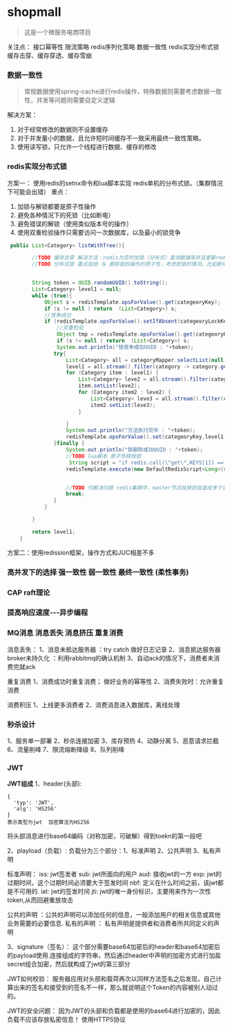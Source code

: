 # shopmall
>这是一个微服务电商项目
>

关注点：
接口幂等性
限流策略
redis序列化策略
数据一致性
redis实现分布式锁
缓存击穿、缓存穿透、缓存雪崩

### 数据一致性
>常规数据使用spring-cache进行redis操作，特殊数据则需要考虑数据一致性，并发等问题则需要自定义逻辑


解决方案：
<ol>
<li>对于经常修改的数据则不设置缓存</li>
<li>对于并发量小的数据，且允许短时间缓存不一致采用最终一致性策略。</li>
<li>使用读写锁，只允许一个线程进行数据、缓存的修改</li>
</ol>

### redis实现分布式锁
方案一：
使用redis的setnx命令和lua脚本实现 redis单机的分布式锁。（集群情况下可能会出错）
重点：
<ol>
<li>加锁与解锁都要是原子性操作</li>
<li>避免各种情况下的死锁（比如断电）</li>
<li>避免错误的解锁（使用类似版本号的操作）</li>
<li>使用双重检验操作只需要访问一次数据库，以及最小的锁竞争</li>
</ol>

~~~java
 public List<Category> listWithTree(){

        //TODO 缓存击穿 解决方法：redis为空时加锁（分布式）查询数据库并且更新redis
        //TODO 分布式锁 重点加锁 与 删除锁的操作的原子性；考虑死锁的情况。比如断电（设置过期时间）；考虑到删除别人的锁（将value设为UUID删除前先比较）


        String token = UUID.randomUUID().toString();
        List<Category> level1 = null;
        while (true){
            Object s = redisTemplate.opsForValue().get(categeoryKey);
            if (s != null ) return  (List<Category>) s;
            //竞争成功
            if (redisTemplate.opsForValue().setIfAbsent(categeoryLockKey,token,1,TimeUnit.MINUTES)){
                //双重检验
                Object tmp = redisTemplate.opsForValue().get(categeoryKey);
                if (s != null ) return  (List<Category>) s;
                System.out.println("锁竞争成功UUID : "+token);
               try{
                   List<Category> all = categoryMapper.selectList(null);
                   level1 = all.stream().filter(category -> category.getParentCid() == 0).collect(Collectors.toList());
                   for (Category item : level1) {
                       List<Category> leve2 = all.stream().filter(category -> category.getParentCid() == item.getCatId()).collect(Collectors.toList());
                       item.setList(leve2);
                       for (Category item2 : leve2) {
                           List<Category> leve3 = all.stream().filter(category -> category.getParentCid() == item2.getCatId()).collect(Collectors.toList());
                           item2.setList(leve3);
                       }

                   }
                   System.out.println("方法执行完毕 : "+token);
                   redisTemplate.opsForValue().set(categeoryKey,level1,24, TimeUnit.HOURS);
               }finally {
                   System.out.println("锁删除成功UUID : "+token);
                   //TODO lua脚本 原子性释放锁
                    String script = "if redis.call(\"get\",KEYS[1]) == ARGV[1] then return redis.call(\"del\",KEYS[1]) else return 0 end";
                   redisTemplate.execute(new DefaultRedisScript<Long>(script, Long.class), Arrays.asList(categeoryLockKey), token);


                   //TODO 代解决问题 redis集群中，master节点挂掉则会造成多个实例获取锁
                   break;
               }
            }

        }

        return level1;
    }
~~~

方案二：使用redission框架，操作方式和JUC相差不多


### 高并发下的选择 强一致性 弱一致性 最终一致性 (柔性事务)

### CAP raft理论

### 提高响应速度---异步编程

### MQ消息 消息丢失 消息挤压 重复消费
消息丢失： 
1、消息未抵达服务器 ：try catch 做好日志记录
2、消息抵达服务器broker未持久化 ：利用rabbitmq的确认机制
3、自动ack的情况下，消费者未消费完就ack

重复消费
1、消费成功时重复消费； 做好业务的幂等性
2、消费失败时：允许重复消费

消费积压
1、上线更多消费者
2、消费消息进入数据库，离线处理


### 秒杀设计
1、服务单一部署
2、秒杀连接加密
3、库存预热
4、动静分离
5、恶意请求拦截
6、流量削峰
7、限流熔断降级
8、队列削峰

### JWT
**JWT组成**
1、header(头部):
~~~text
{
  'typ': 'JWT', 
  'alg': 'HS256'
}
表示类型为jwt  加密算法为HS256
~~~
将头部消息进行base64编码（对称加密，可破解）得到toekn的第一段吧

2、playload（负载）:
负载分为三个部分：1、标准声明 2、公共声明 3、私有声明

标准声明：
iss: jwt签发者
sub: jwt所面向的用户
aud: 接收jwt的一方
exp: jwt的过期时间，这个过期时间必须要大于签发时间
nbf: 定义在什么时间之前，该jwt都是不可用的.
iat: jwt的签发时间
jti: jwt的唯一身份标识，主要用来作为一次性token,从而回避重放攻击

公共的声明 ：公共的声明可以添加任何的信息，一般添加用户的相关信息或其他业务需要的必要信息.
私有的声明 ： 私有声明是提供者和消费者所共同定义的声明

3、signature（签名）：
这个部分需要base64加密后的header和base64加密后的payload使用.连接组成的字符串，然后通过header中声明的加密方式进行加盐secret组合加密，然后就构成了jwt的第三部分

JWT如何校验：
服务器应用对头部和载荷再次以同样方法签名之后发现，自己计算出来的签名和接受到的签名不一样，那么就说明这个Token的内容被别人动过的。

JWT的安全问题：
因为JWT的头部和负载都是使用的base64进行加密的，因此负载不应该存放私密信息！
使用HTTPS协议


